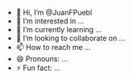 - 👋 Hi, I’m @JuanFPuebl
- 👀 I’m interested in ...
- 🌱 I’m currently learning ...
- 💞️ I’m looking to collaborate on ...
- 📫 How to reach me ...
- 😄 Pronouns: ...
- ⚡ Fun fact: ...

<!---
JuanFPuebl/JuanFPuebl is a ✨ special ✨ repository because its `README.md` (this file) appears on your GitHub profile.
You can click the Preview link to take a look at your changes.
--->
